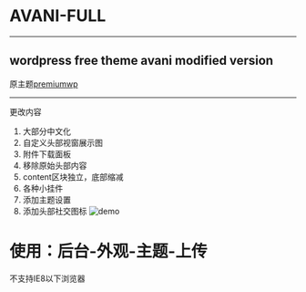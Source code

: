 # AVANI-FULL
***
## wordpress free theme avani modified version
原主题[premiumwp](https://github.com/premiumwp/avani)
***
更改内容
1. 大部分中文化
2. 自定义头部视窗展示图
3. 附件下载面板
4. 移除原始头部内容
5. content区块独立，底部缩减
6. 各种小挂件
7. 添加主题设置
8. 添加头部社交图标
![demo](https://www.slowlyeof.me/wp-content/uploads/2017/06/Z7GOKQPT3XYGW48MFK.png)
# 使用：后台-外观-主题-上传
不支持IE8以下浏览器
